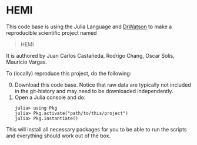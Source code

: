 # HEMI

This code base is using the Julia Language and [DrWatson](https://juliadynamics.github.io/DrWatson.jl/stable/)
to make a reproducible scientific project named
> HEMI

It is authored by Juan Carlos Castañeda, Rodrigo Chang, Oscar Solís, Mauricio Vargas.

To (locally) reproduce this project, do the following:

0. Download this code base. Notice that raw data are typically not included in the
   git-history and may need to be downloaded independently.
1. Open a Julia console and do:
   ```
   julia> using Pkg
   julia> Pkg.activate("path/to/this/project")
   julia> Pkg.instantiate()
   ```

This will install all necessary packages for you to be able to run the scripts and
everything should work out of the box.
